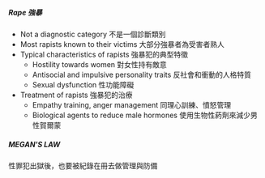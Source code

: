 ##### Rape 強暴
- Not a diagnostic category 不是一個診斷類別
- Most rapists known to their victims 大部分強暴者為受害者熟人
- Typical characteristics of rapists 強暴犯的典型特徵
	- Hostility towards women 對女性持有敵意
	- Antisocial and impulsive personality traits 反社會和衝動的人格特質
	- Sexual dysfunction 性功能障礙
- Treatment of rapists 強暴犯的治療
	- Empathy training, anger management 同理心訓練、憤怒管理
	- Biological agents to reduce male hormones 使用生物性葯劑來減少男性賀爾蒙

##### MEGAN'S LAW
性罪犯出獄後，也要被紀錄在冊去做管理與防備
